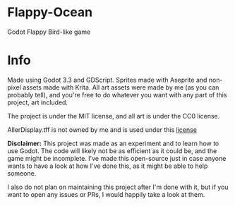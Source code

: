 # Flappy-Ocean
Godot Flappy Bird-like game

# Info

Made using Godot 3.3 and GDScript.
Sprites made with Aseprite and non-pixel assets made with Krita.
All art assets were made by me (as you can probably tell), and you're free to do whatever you want with any part of this project, art included. 

The project is under the MIT license, and all art is under the CC0 license.

AllerDisplay.tff is not owned by me and is used under this [license](https://www.fontsquirrel.com/fonts/Aller)

**Disclaimer:** This project was made as an experiment and to learn how to use Godot. The code will likely not be as efficient as it could be, and the game might be incomplete. I've made this open-source just in case anyone wants to have a look at how I've done this, as it might be able to help someone.

I also do not plan on maintaining this project after I'm done with it, but if you want to open any issues or PRs, I would happily take a look at them.
